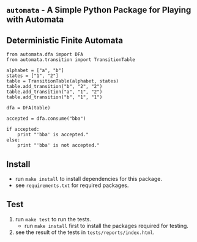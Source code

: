 ## `automata` - A Simple Python Package for Playing with Automata

## Deterministic Finite Automata

```{python}
from automata.dfa import DFA
from automata.transition import TransitionTable

alphabet = ["a", "b"]
states = ["1", "2"]
table = TransitionTable(alphabet, states)
table.add_transition("b", "2", "2")
table.add_transition("a", "1", "2")
table.add_transition("b", "1", "1")

dfa = DFA(table)

accepted = dfa.consume("bba")

if accepted:
    print "'bba' is accepted."
else:
    print "'bba' is not accepted."
```

## Install

- run `make install` to install dependencies for this package.
- see `requirements.txt` for required packages.

## Test

1. run `make test` to run the tests.
    - run `make install` first to install the packages required for testing. 
2. see the result of the tests in `tests/reports/index.html`.